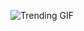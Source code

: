 ![Trending GIF](https://media4.giphy.com/media/v1.Y2lkPThiYjIxNzcybHBwcm81eXVjc3R5bjVubDZhNnI3NDk1MGJlNG90NjZhYnE5Ymw0dCZlcD12MV9naWZzX3NlYXJjaCZjdD1n/xUPGcEliCc7bETyfO8/giphy.gif)
